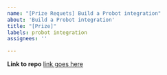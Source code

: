 ```yaml
---
name: "[Prize Requets] Build a Probot integration"
about: 'Build a Probot integration'
title: "[Prize]"
labels: probot integration
assignees: ''

---
```


**Link to repo**
[link goes here](/)
